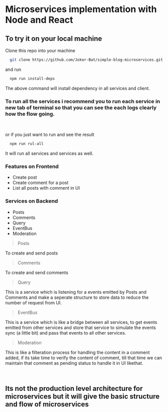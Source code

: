 # Microservices implementation with Node and React

## To try it on your local machine

Clone this repo into your machine

```sh
  git clone https://github.com/Joker-Bat/simple-blog-microservices.git
```

and run

```sh
  npm run install-deps
```

The above command will install dependency in all services and client.

### To run all the services <b> i recommend you to run each service in new tab of terminal so that you can see the each logs clearly how the flow going.</b>

<br />

or if you just want to run and see the result

```sh
  npm run rul-all
```

It will run all services and services as well.

### Features on Frontend

- Create post
- Create comment for a post
- List all posts with comment in UI

### Services on Backend

- Posts
- Comments
- Query
- EventBus
- Moderation

> Posts

To create and send posts

> Comments

To create and send comments

> Query

This is a service which is listening for a events emitted by Posts and Comments and make a seperate structure to store data to reduce the number of request from UI.

> EventBus

This is a service which is like a bridge between all services, to get events emitted from other services and store that service to simulate the events sync (a little bit) and pass that events to all other services.

> Moderation

This is like a filteration process for handling the content in a comment added, if its take time to verify the content of comment, till that time we can maintain that comment as pending status to handle it in UI likethat.

<br />

## Its not the production level architecture for microservices but it will give the basic structure and flow of microservices
